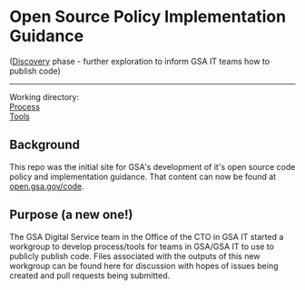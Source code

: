# Open Source Policy Implementation Guidance
([Discovery](https://18f.gsa.gov/dashboard/stages/) phase - further exploration to inform GSA IT teams how to publish code)

---

Working directory:  
[Process](#)  
[Tools](https://github.com/GSA/GSAOpenSourcePolicy/blob/master/Tools.md)



## Background
This repo was the initial site for GSA's development of it's open source code policy and implementation guidance.  That content can now be found at [open.gsa.gov/code](https://open.gsa.gov/code/).

## Purpose (a new one!)
The GSA Digital Service team in the Office of the CTO in GSA IT started a workgroup to develop process/tools for teams in GSA/GSA IT to use to publicly publish code.  Files associated with the outputs of this new workgroup can be found here for discussion with hopes of issues being created and pull requests being submitted.
